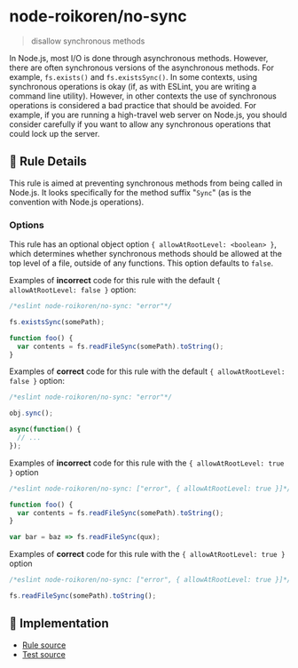 # node-roikoren/no-sync
> disallow synchronous methods

In Node.js, most I/O is done through asynchronous methods. However, there are often synchronous versions of the asynchronous methods. For example, `fs.exists()` and `fs.existsSync()`. In some contexts, using synchronous operations is okay (if, as with ESLint, you are writing a command line utility). However, in other contexts the use of synchronous operations is considered a bad practice that should be avoided. For example, if you are running a high-travel web server on Node.js, you should consider carefully if you want to allow any synchronous operations that could lock up the server.

## 📖 Rule Details

This rule is aimed at preventing synchronous methods from being called in Node.js. It looks specifically for the method suffix "`Sync`" (as is the convention with Node.js operations).

### Options

This rule has an optional object option `{ allowAtRootLevel: <boolean> }`, which determines whether synchronous methods should be allowed at the top level of a file, outside of any functions. This option defaults to `false`.

Examples of **incorrect** code for this rule with the default `{ allowAtRootLevel: false }` option:

```js
/*eslint node-roikoren/no-sync: "error"*/

fs.existsSync(somePath);

function foo() {
  var contents = fs.readFileSync(somePath).toString();
}
```

Examples of **correct** code for this rule with the default `{ allowAtRootLevel: false }` option:

```js
/*eslint node-roikoren/no-sync: "error"*/

obj.sync();

async(function() {
  // ...
});
```

Examples of **incorrect** code for this rule with the `{ allowAtRootLevel: true }` option

```js
/*eslint node-roikoren/no-sync: ["error", { allowAtRootLevel: true }]*/

function foo() {
  var contents = fs.readFileSync(somePath).toString();
}

var bar = baz => fs.readFileSync(qux);
```

Examples of **correct** code for this rule with the `{ allowAtRootLevel: true }` option

```js
/*eslint node-roikoren/no-sync: ["error", { allowAtRootLevel: true }]*/

fs.readFileSync(somePath).toString();
```

## 🔎 Implementation

- [Rule source](https://github.com/roikoren755/eslint-plugin-node/blob/v2.0.0/src/rules/no-sync.ts)
- [Test source](https://github.com/roikoren755/eslint-plugin-node/blob/v2.0.0/tests/src/rules/no-sync.ts)
